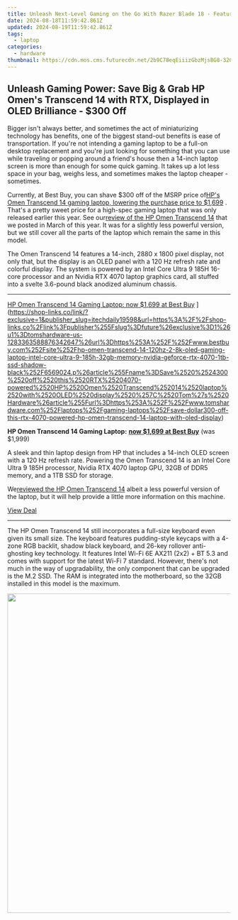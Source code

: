 ```yaml
---
title: Unleash Next-Level Gaming on the Go With Razer Blade 18 - Featuring I9-14900HX & RTX 4090 at a $4,799 Price Point
date: 2024-08-18T11:59:42.861Z
updated: 2024-08-19T11:59:42.861Z
tags:
  - laptop
categories:
  - hardware
thumbnail: https://cdn.mos.cms.futurecdn.net/2b9C78eqEiiizGbzMjsBG8-320-80.jpg
---
```


## Unleash Gaming Power: Save Big & Grab HP Omen's Transcend 14 with RTX, Displayed in OLED Brilliance - $300 Off

Bigger isn't always better, and sometimes the act of miniaturizing technology has benefits, one of the biggest stand-out benefits is ease of transportation. If you're not intending a gaming laptop to be a full-on desktop replacement and you're just looking for something that you can use while traveling or popping around a friend's house then a 14-inch laptop screen is more than enough for some quick gaming. It takes up a lot less space in your bag, weighs less, and sometimes makes the laptop cheaper - sometimes.

 Currently, at Best Buy, you can shave $300 off of the MSRP price of[HP's Omen Transcend 14 gaming laptop, lowering the purchase price to $1,699](<https://shop-links.co/link?publisher%5Fslug=future&exclusive=1&u1=tomshardware-us-3080537372851637956&url=https%3A%2F%2Fwww.bestbuy.com%2Fsite%2Fhp-omen-transcend-14-120hz-2-8k-oled-gaming-laptop-intel-core-ultra-9-185h-32gb-memory-nvidia-geforce-rtx-4070-1tb-ssd-shadow-black%2F6569024.p&article%5Fname=Save%20%24300%20off%20this%20RTX%204070-powered%20HP%20Omen%20Transcend%2014%20laptop%20with%20OLED%20display%20%7C%20Tom's%20Hardware&article%5Furl=https%3A%2F%2Fwww.tomshardware.com%2Flaptops%2Fgaming-laptops%2Fsave-dollar300-off-this-rtx-4070-powered-hp-omen-transcend-14-laptop-with-oled-display>) . That's a pretty sweet price for a high-spec gaming laptop that was only released earlier this year. See our[review of the HP Omen Transcend 14](https://tools.techidaily.com) that we posted in March of this year. It was for a slightly less powerful version, but we still cover all the parts of the laptop which remain the same in this model.

 The Omen Transcend 14 features a 14-inch, 2880 x 1800 pixel display, not only that, but the display is an OLED panel with a 120 Hz refresh rate and colorful display. The system is powered by an Intel Core Ultra 9 185H 16-core processor and an Nvidia RTX 4070 laptop graphics card, all stuffed into a svelte 3.6-pound black anodized aluminum chassis.

---

[HP Omen Transcend 14 Gaming Laptop: now $1,699 at Best Buy](https://cdn.mos.cms.futurecdn.net/Qas5o5QfbuAX6gW84injxZ-200-100.png "HP Omen Transcend 14 Gaming Laptop: now $1,699 at Best Buy") ](https://shop-links.co/link/?exclusive=1&publisher_slug=itechdaily19598&url=https%3A%2F%2Fshop-links.co%2Flink%3Fpublisher%255Fslug%3Dfuture%26exclusive%3D1%26u1%3Dtomshardware-us-1283363588876342647%26url%3Dhttps%253A%252F%252Fwww.bestbuy.com%252Fsite%252Fhp-omen-transcend-14-120hz-2-8k-oled-gaming-laptop-intel-core-ultra-9-185h-32gb-memory-nvidia-geforce-rtx-4070-1tb-ssd-shadow-black%252F6569024.p%26article%255Fname%3DSave%2520%2524300%2520off%2520this%2520RTX%25204070-powered%2520HP%2520Omen%2520Transcend%252014%2520laptop%2520with%2520OLED%2520display%2520%257C%2520Tom%27s%2520Hardware%26article%255Furl%3Dhttps%253A%252F%252Fwww.tomshardware.com%252Flaptops%252Fgaming-laptops%252Fsave-dollar300-off-this-rtx-4070-powered-hp-omen-transcend-14-laptop-with-oled-display)

**HP Omen Transcend 14 Gaming Laptop:** [**now $1,699 at Best Buy**](https://shop-links.co/link/?exclusive=1&publisher_slug=itechdaily19598&url=https%3A%2F%2Fshop-links.co%2Flink%3Fpublisher%255Fslug%3Dfuture%26exclusive%3D1%26u1%3Dtomshardware-us-9840443220077459054%26url%3Dhttps%253A%252F%252Fwww.bestbuy.com%252Fsite%252Fhp-omen-transcend-14-120hz-2-8k-oled-gaming-laptop-intel-core-ultra-9-185h-32gb-memory-nvidia-geforce-rtx-4070-1tb-ssd-shadow-black%252F6569024.p%26article%255Fname%3DSave%2520%2524300%2520off%2520this%2520RTX%25204070-powered%2520HP%2520Omen%2520Transcend%252014%2520laptop%2520with%2520OLED%2520display%2520%257C%2520Tom%27s%2520Hardware%26article%255Furl%3Dhttps%253A%252F%252Fwww.tomshardware.com%252Flaptops%252Fgaming-laptops%252Fsave-dollar300-off-this-rtx-4070-powered-hp-omen-transcend-14-laptop-with-oled-display) (was $1,999)  
  
 A sleek and thin laptop design from HP that includes a 14-inch OLED screen with a 120 Hz refresh rate. Powering the Omen Transcend 14 is an Intel Core Ultra 9 185H processor, Nvidia RTX 4070 laptop GPU, 32GB of DDR5 memory, and a 1TB SSD for storage.

 We[reviewed the HP Omen Transcend 14](https://tools.techidaily.com) albeit a less powerful version of the laptop, but it will help provide a little more information on this machine.

[View Deal](https://shop-links.co/link/?exclusive=1&publisher_slug=itechdaily19598&url=https%3A%2F%2Fshop-links.co%2Flink%3Fpublisher%255Fslug%3Dfuture%26exclusive%3D1%26u1%3Dtomshardware-us-1283363588876342647%26url%3Dhttps%253A%252F%252Fwww.bestbuy.com%252Fsite%252Fhp-omen-transcend-14-120hz-2-8k-oled-gaming-laptop-intel-core-ultra-9-185h-32gb-memory-nvidia-geforce-rtx-4070-1tb-ssd-shadow-black%252F6569024.p%26article%255Fname%3DSave%2520%2524300%2520off%2520this%2520RTX%25204070-powered%2520HP%2520Omen%2520Transcend%252014%2520laptop%2520with%2520OLED%2520display%2520%257C%2520Tom%27s%2520Hardware%26article%255Furl%3Dhttps%253A%252F%252Fwww.tomshardware.com%252Flaptops%252Fgaming-laptops%252Fsave-dollar300-off-this-rtx-4070-powered-hp-omen-transcend-14-laptop-with-oled-display)

---

 The HP Omen Transcend 14 still incorporates a full-size keyboard even given its small size. The keyboard features pudding-style keycaps with a 4-zone RGB backlit, shadow black keyboard, and 26-key rollover anti-ghosting key technology. It features Intel Wi-Fi 6E AX211 (2x2) + BT 5.3 and comes with support for the latest Wi-Fi 7 standard. However, there's not much in the way of upgradability, the only component that can be upgraded is the M.2 SSD. The RAM is integrated into the motherboard, so the 32GB installed in this model is the maximum.

<ins class="adsbygoogle"
     style="display:block"
     data-ad-format="autorelaxed"
     data-ad-client="ca-pub-7571918770474297"
     data-ad-slot="1223367746"></ins>



<ins class="adsbygoogle"
     style="display:block"
     data-ad-client="ca-pub-7571918770474297"
     data-ad-slot="8358498916"
     data-ad-format="auto"
     data-full-width-responsive="true"></ins>



<!-- affiliate ads begin -->
<a href="https://lightailing.sjv.io/c/5597632/1638364/17190" target="_top" id="1638364"><img src="//a.impactradius-go.com/display-ad/17190-1638364" border="0" alt="" width="1280" height="720"/></a><img height="0" width="0" src="https://imp.pxf.io/i/5597632/1638364/17190" style="position:absolute;visibility:hidden;" border="0" />
<!-- affiliate ads end -->